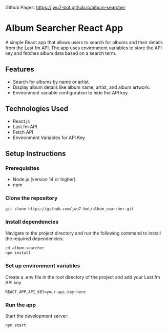 Github Pages: https://jwu7-bot.github.io/album-searcher

# Album Searcher React App

A simple React app that allows users to search for albums and their details from the Last.fm API. The app uses environment variables to store the API key and fetches album data based on a search term.

## Features

- Search for albums by name or artist.
- Display album details like album name, artist, and album artwork.
- Environment variable configuration to hide the API key.

## Technologies Used

- React.js
- Last.fm API
- Fetch API
- Environment Variables for API Key

## Setup Instructions

### Prerequisites

- Node.js (version 14 or higher)
- npm

### Clone the repository

```bash
git clone https://github.com/jwu7-bot/album_searcher.git
```

### Install dependencies
Navigate to the project directory and run the following command to install the required dependencies:

```bash
cd album-searcher
npm install
```

### Set up environment variables
Create a .env file in the root directory of the project and add your Last.fm API key.

```env
REACT_APP_API_KEY=your-api-key-here
```

### Run the app
Start the development server:

```bash
npm start
```


